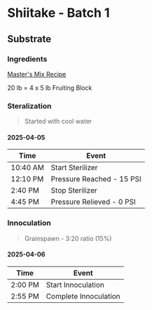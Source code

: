 # Shiitake - Batch 1

## Substrate

### Ingredients

[Master's Mix Recipe](substrate/masters_mix.md)

20 lb = 4 x 5 lb Fruiting Block

### Steralization

> Started with cool water

#### 2025-04-05

| Time     | Event                     |
| -------- | ------------------------- |
| 10:40 AM | Start Sterilizer          |
| 12:10 PM | Pressure Reached - 15 PSI |
| 2:40 PM  | Stop Sterilizer           |
| 4:45 PM  | Pressure Relieved - 0 PSI |

<!-- |  | Completely Cooled| -->

### Innoculation

> Grainspawn - 3:20 ratio (15%)

#### 2025-04-06

| Time    | Event                 |
| ------- | --------------------- |
| 2:00 PM | Start Innoculation    |
| 2:55 PM | Complete Innoculation |

